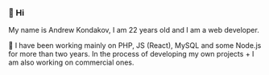 ### 👋 Hi

My name is Andrew Kondakov, I am 22 years old and I am a web developer.

📝 I have been working mainly on PHP, JS (React), MySQL and some Node.js for more than two years. In the process of developing my own projects + I am also working on commercial ones.
